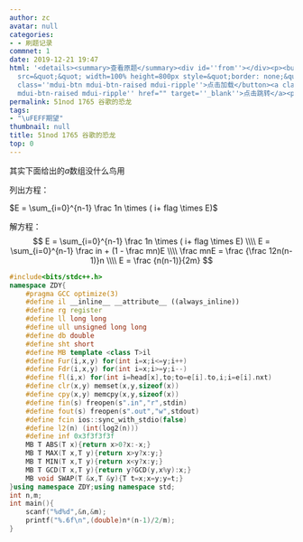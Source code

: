 ```yaml
---
author: zc
avatar: null
categories:
- - 刷题记录
commnet: 1
date: 2019-12-21 19:47
html: '<details><summary>查看原题</summary><div id=''from''></div><p><button onclick="document.getElementById(''from'').innerHTML=''<iframe
  src=&quot;&quot; width=100% height=800px style=&quot;border: none;&quot;><iframe>''"
  class=''mdui-btn mdui-btn-raised mdui-ripple''>点击加载</button><a class=''mdui-btn
  mdui-btn-raised mdui-ripple'' href="" target=''_blank''>点击跳转</a><p></details>'
permalink: 51nod 1765 谷歌的恐龙
tags:
- "\uFEFF期望"
thumbnail: null
title: 51nod 1765 谷歌的恐龙
top: 0
---
```

其实下面给出的$a$数组没什么鸟用

列出方程：

$E = \sum_{i=0}^{n-1} \frac 1n \times ( i+ flag \times E)$

解方程：
$$
E = \sum_{i=0}^{n-1} \frac 1n \times ( i+ flag \times E)
\\\\
E = \sum_{i=0}^{n-1} \frac in + (1 - \frac mn)E 
\\\\
\frac mnE = \frac {\frac 12n(n-1)}n
\\\\
E = \frac {n(n-1)}{2m}
$$

```cpp
#include<bits/stdc++.h>
namespace ZDY{
    #pragma GCC optimize(3)
    #define il __inline__ __attribute__ ((always_inline))
    #define rg register
    #define ll long long
    #define ull unsigned long long
    #define db double
    #define sht short
    #define MB template <class T>il
    #define Fur(i,x,y) for(int i=x;i<=y;i++)
    #define Fdr(i,x,y) for(int i=x;i>=y;i--)
    #define fl(i,x) for(int i=head[x],to;to=e[i].to,i;i=e[i].nxt)
    #define clr(x,y) memset(x,y,sizeof(x))
    #define cpy(x,y) memcpy(x,y,sizeof(x))
    #define fin(s) freopen(s".in","r",stdin)
    #define fout(s) freopen(s".out","w",stdout)
    #define fcin ios::sync_with_stdio(false)
    #define l2(n) (int(log2(n)))
    #define inf 0x3f3f3f3f
    MB T ABS(T x){return x>0?x:-x;}
    MB T MAX(T x,T y){return x>y?x:y;}
    MB T MIN(T x,T y){return x<y?x:y;}
    MB T GCD(T x,T y){return y?GCD(y,x%y):x;}
    MB void SWAP(T &x,T &y){T t=x;x=y;y=t;}
}using namespace ZDY;using namespace std;
int n,m;
int main(){
	scanf("%d%d",&n,&m);
	printf("%.6f\n",(double)n*(n-1)/2/m);
}

```
